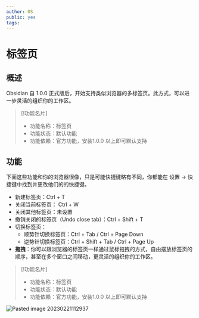```yaml
---
author: OS
public: yes
tags: 
---
```

# 标签页

## 概述

Obsidian 自 1.0.0 正式版后，开始支持类似浏览器的多标签页。此方式，可以进一步灵活的组织你的工作区。

>[!功能名片]
>-   功能名称：标签页
>-   功能状态：默认功能
>-   功能依赖：官方功能，安装1.0.0 以上即可默认支持

## 功能

下面这些功能和你的浏览器很像，只是可能快捷键略有不同，你都能在 设置 -> 快捷键中找到并更改他们的的快捷键。

- 新建标签页：Ctrl + T
- 关闭当前标签页： Ctrl + W
- 关闭其他标签页：未设置
- 撤销关闭的标签页（Undo close tab）：Ctrl + Shift + T
- 切换标签页：
	- 顺势针切换标签页：Ctrl + Tab / Ctrl + Page Down
	- 逆势针切换标签页：Ctrl + Shift + Tab / Ctrl + Page Up
- **拖拽**：你可以跟浏览器的标签页一样通过鼠标拖拽的方式，自由摆放标签页的顺序，甚至在多个窗口之间移动，更灵活的组织你的工作区。

>[!功能名片]
>-   功能名称：标签页
>-   功能状态：默认功能
>-   功能依赖：官方功能，安装1.0.0 以上即可默认支持

![Pasted image 20230221112937](https://s1.vika.cn/space/2023/03/15/0fa524efac21407d8194f53855430796)